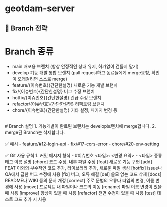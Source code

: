 # geotdam-server

## 📌 Branch 전략 ##
# Branch	종류
- main	배포용 브랜치 (항상 안정적인 상태 유지, 허가없이 건들지 말기)
- develop	기능 개발 통합 브랜치 (pull request하고 동료들에게 merge요청, 확인이 오래걸리면 스스로 merge)
- feature/{이슈번호}{간단한설명}	새로운 기능 개발 브랜치
- fix/{이슈번호}{간단한설명}	버그 수정 브랜치
- hotfix/{이슈번호}{간단한설명}	긴급 수정 브랜치
- refactor/{이슈번호}{간단한설명}	리팩토링 브랜치
- chore/{이슈번호}{간단한설명}	기타 설정, 패키지 변경 등
</br>
# Branch    설명
1. 기능개발이 완료된 브랜치는 develop브랜치에 merge합니다.
2. merge된 Branch는 삭제합니다.
</br></br>
✅ 예시
- feature/#12-login-api
- fix/#17-cors-error
- chore/#20-env-setting
</br></br>
✅ Git 사용 규칙
1. 커밋 메시지 형식
- #이슈번호 <타입>: <변경 요약> 
- <타입> 종류
태그 이름	설명
[chore]	코드 수정, 내부 파일 수정
[feat]	새로운 기능 구현
[add]	FEAT 이외의 부수적인 코드 추가, 라이브러리 추가, 새로운 파일 생성
[hotfix]	issue나 QA에서 급한 버그 수정에 사용
[fix]	버그, 오류 해결
[del]	쓸모 없는 코드 삭제
[docs]	README나 WIKI 등의 문서 개정
[correct]	주로 문법의 오류나 타입의 변경, 이름 변경에 사용
[move]	프로젝트 내 파일이나 코드의 이동
[rename]	파일 이름 변경이 있을 때 사용
[improve]	향상이 있을 때 사용
[refactor]	전면 수정이 있을 때 사용
[test]	테스트 코드 추가 시 사용 

